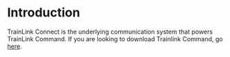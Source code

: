 # Introduction

TrainLink Connect is the underlying communication system that powers TrainLink Command. If you are looking to download Trainlink Command, go [here](https://trainlink-org.github.io).
